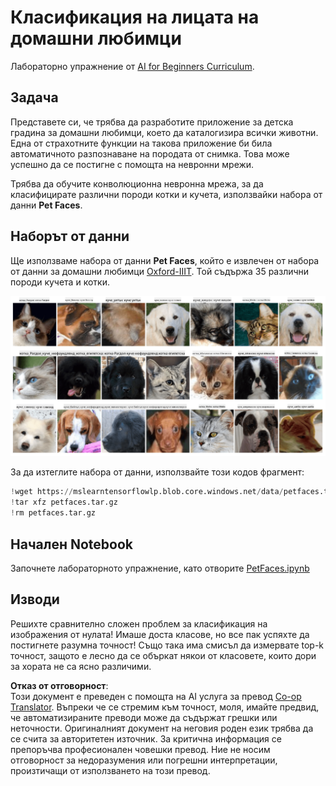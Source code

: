 <!--
CO_OP_TRANSLATOR_METADATA:
{
  "original_hash": "f3d2cee9cb3c52160419e560c57a690e",
  "translation_date": "2025-08-25T22:58:28+00:00",
  "source_file": "lessons/4-ComputerVision/07-ConvNets/lab/README.md",
  "language_code": "bg"
}
-->
# Класификация на лицата на домашни любимци

Лабораторно упражнение от [AI for Beginners Curriculum](https://github.com/microsoft/ai-for-beginners).

## Задача

Представете си, че трябва да разработите приложение за детска градина за домашни любимци, което да каталогизира всички животни. Една от страхотните функции на такова приложение би била автоматичното разпознаване на породата от снимка. Това може успешно да се постигне с помощта на невронни мрежи.

Трябва да обучите конволюционна невронна мрежа, за да класифицирате различни породи котки и кучета, използвайки набора от данни **Pet Faces**.

## Наборът от данни

Ще използваме набора от данни **Pet Faces**, който е извлечен от набора от данни за домашни любимци [Oxford-IIIT](https://www.robots.ox.ac.uk/~vgg/data/pets/). Той съдържа 35 различни породи кучета и котки.

![Наборът от данни, с който ще работим](../../../../../../translated_images/data.50b2a9d5484bdbf0f52f5765b381cec9efe2bd296a98f007f90bedb6ac67f2a8.bg.png)

За да изтеглите набора от данни, използвайте този кодов фрагмент:

```python
!wget https://mslearntensorflowlp.blob.core.windows.net/data/petfaces.tar.gz
!tar xfz petfaces.tar.gz
!rm petfaces.tar.gz
```

## Начален Notebook

Започнете лабораторното упражнение, като отворите [PetFaces.ipynb](../../../../../../lessons/4-ComputerVision/07-ConvNets/lab/PetFaces.ipynb)

## Изводи

Решихте сравнително сложен проблем за класификация на изображения от нулата! Имаше доста класове, но все пак успяхте да постигнете разумна точност! Също така има смисъл да измервате top-k точност, защото е лесно да се объркат някои от класовете, които дори за хората не са ясно различими.

**Отказ от отговорност**:  
Този документ е преведен с помощта на AI услуга за превод [Co-op Translator](https://github.com/Azure/co-op-translator). Въпреки че се стремим към точност, моля, имайте предвид, че автоматизираните преводи може да съдържат грешки или неточности. Оригиналният документ на неговия роден език трябва да се счита за авторитетен източник. За критична информация се препоръчва професионален човешки превод. Ние не носим отговорност за недоразумения или погрешни интерпретации, произтичащи от използването на този превод.
